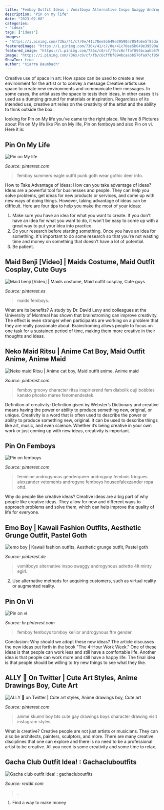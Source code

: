 ```yaml
---
title: "Femboy Outfit Ideas : Vomitboyx Alternative Inspo Swaggy Androgynous Adrette 4lt Minty Egirl"
description: "Pin on my life"
date: "2023-02-08"
categories:
- "ideas"
tags: ["ideas"]
images:
- "https://i.pinimg.com/736x/41/c7/0e/41c70ee5b649e39590a7854b6e5f85da--alternative-fashion-cool-stuff.jpg"
featuredImage: "https://i.pinimg.com/736x/41/c7/0e/41c70ee5b649e39590a7854b6e5f85da--alternative-fashion-cool-stuff.jpg"
featured_image: "https://i.pinimg.com/736x/c0/cf/fb/c0cffbf894bcaabb576fa97cf85010e7.jpg"
image: "https://i.pinimg.com/736x/c0/cf/fb/c0cffbf894bcaabb576fa97cf85010e7.jpg"
ShowToc: true
author: "Kiarra Baumbach"
---
```



Creative use of space in art: How space can be used to create a new environment for the artist or to convey a message
Creative artists use space to create new environments and communicate their messages. In some cases, the artist uses the space to tests their ideas, in other cases it is used as a dumping ground for materials or inspiration. Regardless of its intended use, creative art relies on the creativity of the artist and the ability to think outside the box.

	

		
looking for Pin on My life you've came to the right place. We have 8 Pictures about Pin on My life like Pin on My life, Pin on femboys and also Pin on vi. Here it is:
		
    
## Pin On My Life

<img loading=lazy src="https://i.pinimg.com/736x/41/c7/0e/41c70ee5b649e39590a7854b6e5f85da--alternative-fashion-cool-stuff.jpg" onerror="this.onerror=null;this.src='https://tse4.mm.bing.net/th?id=OIP.AiZfucLLxHbbZMO6HRKC1wHaLH&amp;pid=15.1';" alt="Pin on My life">

_Source: pinterest.com_

>femboy summers eagle outfit punk goth wear gothic deer info. 

	

How to Take Advantage of Ideas: How can you take advantage of ideas?
Ideas are a powerful tool for businesses and people. They can help you solve problems, get ideas for new products or services, and come up with new ways of doing things. However, taking advantage of ideas can be difficult. Here are four tips to help you make the most of your ideas: 
1. Make sure you have an idea for what you want to create. If you don't have an idea for what you want to do, it won't be easy to come up with a great way to put your idea into practice. 
2. Do your research before starting something. Once you have an idea for something, it's important to do some research so that you're not wasting time and money on something that doesn't have a lot of potential. 
3. Be patient.

    
## Maid Benji [Video] | Maids Costume, Maid Outfit Cosplay, Cute Guys

<img loading=lazy src="https://i.pinimg.com/736x/d7/a4/70/d7a470a9f375f752ae09d0d6ad9b5dbc.jpg" onerror="this.onerror=null;this.src='https://tse3.mm.bing.net/th?id=OIP.8RrNgqwQ8HPNUXbBi30JLAHaNJ&amp;pid=15.1';" alt="Maid benji [Video] | Maids costume, Maid outfit cosplay, Cute guys">

_Source: pinterest.es_

>maids femboys. 

	

What are its benefits?
A study by Dr. David Levy and colleagues at the University of Montreal has shown that brainstroming can improve creativity. The effect is even stronger when participants are working on a problem that they are really passionate about. Brainstroming allows people to focus on one task for a sustained period of time, making them more creative in their thoughts and ideas.

    
## Neko Maid Ritsu | Anime Cat Boy, Maid Outfit Anime, Anime Maid

<img loading=lazy src="https://i.pinimg.com/736x/c0/cf/fb/c0cffbf894bcaabb576fa97cf85010e7.jpg" onerror="this.onerror=null;this.src='https://tse1.mm.bing.net/th?id=OIP.tR5cEVe32RQFmT8QrQRpIgHaLw&amp;pid=15.1';" alt="Neko maid Ritsu | Anime cat boy, Maid outfit anime, Anime maid">

_Source: pinterest.com_

>femboy groovy character ritsu inspirierend fem diabolik ouji bobbies kanato phosko maree fenomendestek. 

	

Definition of creativity: Definition given by Webster’s Dictionary and creative means having the power or ability to produce something new, original, or unique.
Creativity is a word that is often used to describe the power or ability to produce something new, original. It can be used to describe things like art, music, and even science. Whether it’s being creative in your own work or just coming up with new ideas, creativity is important.

    
## Pin On Femboys

<img loading=lazy src="https://i.pinimg.com/736x/26/66/7c/26667cb72e6a3bb2bcb4b8ef0be76055.jpg" onerror="this.onerror=null;this.src='https://tse3.mm.bing.net/th?id=OIP.XiRSSYGQlSxTzmWjwpRbYgHaKo&amp;pid=15.1';" alt="Pin on femboys">

_Source: pinterest.com_

>feminine androgynous genderqueer androgyny fembois fringues alexzander vetements androgyne femboys houseofalexzander ropa ottd. 

	

Why do people like creative ideas?
Creative ideas are a big part of why people like creative ideas. They allow for new and different ways to approach problems and solve them, which can help improve the quality of life for everyone.

    
## Emo Boy | Kawaii Fashion Outfits, Aesthetic Grunge Outfit, Pastel Goth

<img loading=lazy src="https://i.pinimg.com/236x/c0/61/4e/c0614e54997fcfaec75775ba0ba531a4.jpg?nii=t" onerror="this.onerror=null;this.src='https://tse2.mm.bing.net/th?id=OIP.4mqRPlpMoFRvHiwtCq2jOgAAAA&amp;pid=15.1';" alt="emo boy | Kawaii fashion outfits, Aesthetic grunge outfit, Pastel goth">

_Source: pinterest.de_

>vomitboyx alternative inspo swaggy androgynous adrette 4lt minty egirl. 

	

2. Use alternative methods for acquiring customers, such as virtual reality or augmented reality.

    
## Pin On Vi

<img loading=lazy src="https://i.pinimg.com/736x/b6/5f/de/b65fde9309361bc99834a2c65483c133.jpg" onerror="this.onerror=null;this.src='https://tse4.mm.bing.net/th?id=OIP.ZbHpKd25mVjUcDyu6inqFAHaOl&amp;pid=15.1';" alt="Pin on vi">

_Source: br.pinterest.com_

>femboy femboys tomboy keillor androgynous ftm gender. 

	

Conclusion: Why should we adopt these new ideas?
The article discusses the new ideas put forth in the book "The 4-Hour Work Week." One of these ideas is that people can work less and still have a comfortable life. Another idea is that people can work more and still have a happy life. The final idea is that people should be willing to try new things to see what they like.

    
## ALLY 🍑 On Twitter | Cute Art Styles, Anime Drawings Boy, Cute Art

<img loading=lazy src="https://i.pinimg.com/originals/64/02/d4/6402d4f1ebbf5e3875339d9840b55849.jpg" onerror="this.onerror=null;this.src='https://tse3.mm.bing.net/th?id=OIP.pM1GgYYs2GIx1g_nO8GvpAHaI3&amp;pid=15.1';" alt="ALLY 🍑 on Twitter | Cute art styles, Anime drawings boy, Cute art">

_Source: pinterest.com_

>anime kkumri boy bts cute gay drawings boys character drawing visit instagram styles. 

	

What is creative?
Creative people are not just artists or musicians. They can also be architects, painters, sculptors, and more. There are many creative disciplines that one can explore and there is no need to be a professional artist to be creative. All you need is some creativity and some time to relax.

    
## Gacha Club Outfit Idea! : Gachacluboutfits

<img loading=lazy src="https://preview.redd.it/jt166x1fl7g51.jpg?auto=webp&amp;s=14ee85e24fd1a6d24576e1376285623dc456d23b" onerror="this.onerror=null;this.src='https://tse3.mm.bing.net/th?id=OIP.vBh3wnzp3Ivp051CFzQ1KAHaEK&amp;pid=15.1';" alt="Gacha club outfit idea! : gachacluboutfits">

_Source: reddit.com_

>. 

	

1. Find a way to make money 

